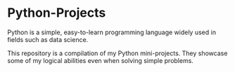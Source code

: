 # Python-Projects

Python is a simple, easy-to-learn programming language widely used in fields such as data science.

This repository is a compilation of my Python mini-projects. They showcase some of my logical abilities even when solving simple problems.
